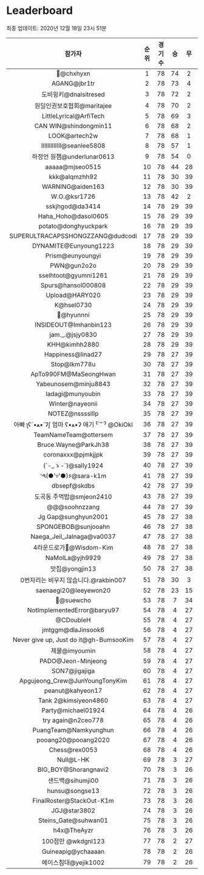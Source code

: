 # Leaderboard
최종 업데이트: 2020년 12월 18일 23시 51분




| 참가자 | 순위 | 경기수 | 승 | 무 | 패 | 승점 |
|:---:|:---:|:---:|:---:|:---:|:---:|:---:|
| 👑@chxhyxn | 1 | 78 | 74 | 2 | 2 | 224 |
| AGANG@jbr1tr | 2 | 78 | 73 | 4 | 1 | 223 |
| 도비윙키@dnalsitresed | 3 | 78 | 72 | 2 | 4 | 218 |
| 원딜인권보호협회@maritajee | 4 | 78 | 70 | 2 | 6 | 212 |
| LittleLyrical@ArfiTech | 5 | 78 | 69 | 3 | 6 | 210 |
| CAN WIN@shindongmin11 | 6 | 78 | 68 | 2 | 8 | 206 |
| LOOK@artech2w | 7 | 78 | 68 | 1 | 9 | 205 |
| lIIIlllIlIlIl@seanlee5808 | 8 | 78 | 57 | 1 | 20 | 172 |
| 하정언 원챔@underlunar0613 | 9 | 78 | 54 | 0 | 24 | 162 |
| aaaaa@mjseo0515 | 10 | 78 | 44 | 28 | 6 | 160 |
| kkk@alqmzhh92 | 11 | 78 | 30 | 39 | 9 | 129 |
| WARNING@aiden163 | 12 | 78 | 30 | 39 | 9 | 129 |
| W.O.@ksr1726 | 13 | 78 | 42 | 2 | 34 | 128 |
| sskjhgod@da3414 | 14 | 78 | 29 | 39 | 10 | 126 |
| Haha_Hoho@dasol0605 | 15 | 78 | 29 | 39 | 10 | 126 |
| potato@donghyuckpark | 16 | 78 | 29 | 39 | 10 | 126 |
| SUPERULTRACAPSSHONGZZANG@dudcodi | 17 | 78 | 29 | 39 | 10 | 126 |
| DYNAMITE@Eunyoung1223 | 18 | 78 | 29 | 39 | 10 | 126 |
| Prism@eunyoungyi | 19 | 78 | 29 | 39 | 10 | 126 |
| PWN@gun2o2o | 20 | 78 | 29 | 39 | 10 | 126 |
| sselhtoot@gyumni1261 | 21 | 78 | 29 | 39 | 10 | 126 |
| Spurs@hansol000808 | 22 | 78 | 29 | 39 | 10 | 126 |
| Upload@HARY020 | 23 | 78 | 29 | 39 | 10 | 126 |
| K@hsel0730 | 24 | 78 | 29 | 39 | 10 | 126 |
| 🐻@hyunnni | 25 | 78 | 29 | 39 | 10 | 126 |
| INSIDEOUT@Imhanbin123 | 26 | 78 | 29 | 39 | 10 | 126 |
| jam._.@jsjy0830 | 27 | 78 | 29 | 39 | 10 | 126 |
| KHH@kimhh2880 | 28 | 78 | 29 | 39 | 10 | 126 |
| Happiness@linad27 | 29 | 78 | 27 | 39 | 12 | 120 |
| Stop@lkm778u | 30 | 78 | 27 | 39 | 12 | 120 |
| ApTo990FM@MaSeongHwan | 31 | 78 | 27 | 39 | 12 | 120 |
| Yabeunosem@minju8843 | 32 | 78 | 27 | 39 | 12 | 120 |
| ladagi@munyoubin | 33 | 78 | 27 | 39 | 12 | 120 |
| Winter@nayeonii | 34 | 78 | 27 | 39 | 12 | 120 |
| NOTEZ@nsssslllp | 35 | 78 | 27 | 39 | 12 | 120 |
|  아빠  ʅʕ´•ﻌ•`ʔʃ  엄마 ʕ•ﻌ•ʔ 애기 ˁ˙˟˙ˀ @OkiOkl | 36 | 78 | 27 | 39 | 12 | 120 |
| TeamNameTeam@ottersem | 37 | 78 | 27 | 39 | 12 | 120 |
| Bruce.Wayne@ParkJh38 | 38 | 78 | 27 | 39 | 12 | 120 |
| coronaxxx@pjmkjjpk | 39 | 78 | 27 | 39 | 12 | 120 |
| (´-_ゝ-`)@sally1924 | 40 | 78 | 27 | 39 | 12 | 120 |
| ◝٩(●'▿'●)۶@sara-k1m | 41 | 78 | 27 | 39 | 12 | 120 |
| dbsepf@skdbs | 42 | 78 | 27 | 39 | 12 | 120 |
| 도곡동 주먹밥@smjeon2410 | 43 | 78 | 27 | 39 | 12 | 120 |
| @@@soohnzzang | 44 | 78 | 27 | 39 | 12 | 120 |
| Jg Gap@sunghyun2001 | 45 | 78 | 27 | 38 | 13 | 119 |
| SPONGEBOB@sunjooahn | 46 | 78 | 27 | 38 | 13 | 119 |
| Naega_Jeil_Jalnaga@va0037 | 47 | 78 | 27 | 38 | 13 | 119 |
| 4라운드로가🤦‍@Wisdom-Kim | 48 | 78 | 27 | 38 | 13 | 119 |
| NaMolLa@yjh9929 | 49 | 78 | 27 | 38 | 13 | 119 |
| 맛집@yongjin13 | 50 | 78 | 27 | 38 | 13 | 119 |
| 0번자리는 비우지 않습니다.@rakbin007 | 51 | 78 | 30 | 3 | 45 | 93 |
| saenaegi20@leeyewon20 | 52 | 78 | 23 | 15 | 40 | 84 |
| 👏@suewcho | 53 | 78 | 7 | 34 | 37 | 55 |
| NotImplementedError@baryu97 | 54 | 78 | 4 | 27 | 47 | 39 |
| @CDoubleH | 55 | 78 | 4 | 27 | 47 | 39 |
| jmtggm@dlaJinsook6 | 56 | 78 | 4 | 27 | 47 | 39 |
| Never give up, Just do it@gh-BumsooKim | 57 | 78 | 4 | 27 | 47 | 39 |
| 제물@imyoumin | 58 | 78 | 4 | 27 | 47 | 39 |
| PADO@Jeon-Minjeong | 59 | 78 | 4 | 27 | 47 | 39 |
| SON7@jigajiga | 60 | 78 | 4 | 27 | 47 | 39 |
| Apgujeong_Crew@JunYoungTonyKim | 61 | 78 | 4 | 27 | 47 | 39 |
| peanut@kahyeon17 | 62 | 78 | 4 | 27 | 47 | 39 |
| Tank 2@kimsiyeon4860 | 63 | 78 | 4 | 27 | 47 | 39 |
| Party@michael01924 | 64 | 78 | 4 | 26 | 48 | 38 |
| try again@n2ceo778 | 65 | 78 | 4 | 26 | 48 | 38 |
| PuangTeam@Namkyunghun | 66 | 78 | 4 | 26 | 48 | 38 |
| pooang20@pooang2020 | 67 | 78 | 4 | 26 | 48 | 38 |
| Chess@rex0053 | 68 | 78 | 4 | 26 | 48 | 38 |
| Null@L-HK | 69 | 78 | 3 | 27 | 48 | 36 |
| BIG_BOY@Shorangnavi2 | 70 | 78 | 3 | 26 | 49 | 35 |
| 샌드백@sihumji00 | 71 | 78 | 3 | 26 | 49 | 35 |
| hunsu@songse13 | 72 | 78 | 3 | 26 | 49 | 35 |
| FinalRoster@StackOut-K1m | 73 | 78 | 3 | 26 | 49 | 35 |
| JGJ@star3802 | 74 | 78 | 3 | 26 | 49 | 35 |
| Steins_Gate@suhwan01 | 75 | 78 | 3 | 26 | 49 | 35 |
| h4x@TheAyzr | 76 | 78 | 3 | 26 | 49 | 35 |
| 100점만 @wkdgnl123 | 77 | 78 | 2 | 27 | 49 | 33 |
| Guineapig@ychaaaan | 78 | 78 | 2 | 26 | 50 | 32 |
| 에이스침대@yejik1002 | 79 | 78 | 2 | 26 | 50 | 32 |